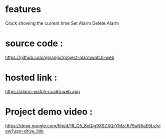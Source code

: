 # features
Clock showing the current time
Set Alarm
Delete Alarm

# source code :
https://github.com/gnjangir/project-alarmwatch-web

# hosted link :
https://alarm-watch-cca65.web.app

# Project demo video :
https://drive.google.com/file/d/1R_O5_8xQig9XSZXQrYMzc679uN5aE6Lv/view?usp=drive_link
